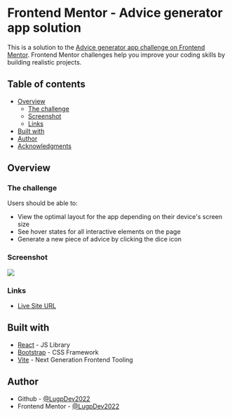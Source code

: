 # Frontend Mentor - Advice generator app solution

This is a solution to the [Advice generator app challenge on Frontend Mentor](https://www.frontendmentor.io/challenges/advice-generator-app-QdUG-13db). Frontend Mentor challenges help you improve your coding skills by building realistic projects.

## Table of contents

- [Overview](#overview)
  - [The challenge](#the-challenge)
  - [Screenshot](#screenshot)
  - [Links](#links)
- [Built with](#built-with)
- [Author](#author)
- [Acknowledgments](#acknowledgments)

## Overview

### The challenge

Users should be able to:

- View the optimal layout for the app depending on their device's screen size
- See hover states for all interactive elements on the page
- Generate a new piece of advice by clicking the dice icon

### Screenshot

![](https://user-images.githubusercontent.com/97978467/206614430-f5ac6618-dc0c-4bd1-be5e-a2fc60b20e1c.png)


### Links

- [Live Site URL](https://advice-generator-lugpdev2022.netlify.app/)

## Built with

- [React](https://reactjs.org/) - JS Library
- [Bootstrap](https://getbootstrap.com/) - CSS Framework
- [Vite](https://vitejs.dev/) - Next Generation Frontend Tooling


## Author

- Github - [@LugpDev2022](https://github.com/LugpDev2022)
- Frontend Mentor - [@LugpDev2022](https://www.frontendmentor.io/profile/LugpDev2022)